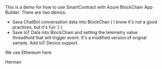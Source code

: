 
This is a demo for how to use SmartContract with Azure BlockChain App Builder. There are two demos:
 - Sava ChatBot conversation data into BlockChan ( I know it's not a good practices, but it's fun :) )
 - Save IoT Data into BlockChain and setting the telemetry value threadhold that will trigger event. It's a modified version of orignal sample. Add IoT Device support. 

We use Ethereum here. 

Herman 

